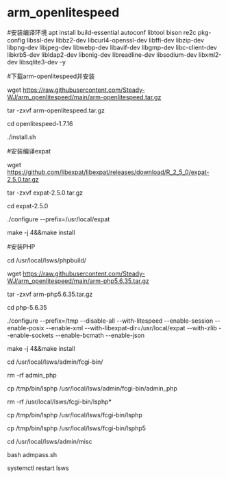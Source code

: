 # arm_openlitespeed
 
 
#安装编译环境
apt install build-essential autoconf libtool bison re2c pkg-config libssl-dev libbz2-dev libcurl4-openssl-dev libffi-dev libzip-dev libpng-dev libjpeg-dev libwebp-dev libavif-dev libgmp-dev libc-client-dev libkrb5-dev libldap2-dev libonig-dev libreadline-dev libsodium-dev libxml2-dev libsqlite3-dev -y

 
#下载arm-openlitespeed并安装

wget https://raw.githubusercontent.com/Steady-WJ/arm_openlitespeed/main/arm-openlitespeed.tar.gz


tar -zxvf arm-openlitespeed.tar.gz


cd openlitespeed-1.7.16


./install.sh


#安装编译expat
 
wget https://github.com/libexpat/libexpat/releases/download/R_2_5_0/expat-2.5.0.tar.gz

tar -zxvf expat-2.5.0.tar.gz

cd expat-2.5.0

./configure --prefix=/usr/local/expat

make -j 4&&make install

#安装PHP

cd /usr/local/lsws/phpbuild/


wget https://raw.githubusercontent.com/Steady-WJ/arm_openlitespeed/main/arm-php5.6.35.tar.gz
 
 
tar -zxvf arm-php5.6.35.tar.gz
 
 
cd php-5.6.35


./configure --prefix=/tmp --disable-all --with-litespeed --enable-session --enable-posix --enable-xml --with-libexpat-dir=/usr/local/expat --with-zlib --enable-sockets --enable-bcmath --enable-json

make -j 4&&make install



cd /usr/local/lsws/admin/fcgi-bin/

rm -rf admin_php

cp /tmp/bin/lsphp /usr/local/lsws/admin/fcgi-bin/admin_php

rm -rf /usr/local/lsws/fcgi-bin/lsphp*

cp /tmp/bin/lsphp /usr/local/lsws/fcgi-bin/lsphp

cp /tmp/bin/lsphp /usr/local/lsws/fcgi-bin/lsphp5

cd /usr/local/lsws/admin/misc

bash admpass.sh

systemctl restart lsws
 
 
 
 
 
 
 
 
 
 
 
 
 
 
 
 
 
 
 
 
 
 
 
 
 
 
 
 
 
 
 
